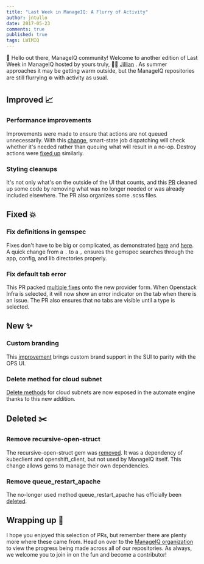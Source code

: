 ```yaml
---
title: "Last Week in ManageIQ: A Flurry of Activity"
author: jntullo
date: 2017-05-23
comments: true
published: true
tags: LWIMIQ
---
```


:wave: Hello out there, ManageIQ community! Welcome to another edition of Last Week in ManageIQ hosted by yours truly, :woman_technologist: [Jillian](https://github.com/jntullo) .
As summer approaches it may be getting warm outside, but the ManageIQ repositories are still flurrying :snowflake: with activity as usual. 

## Improved :chart_with_upwards_trend:

### Performance improvements
Improvements were made to ensure that actions are not queued unnecessarily. With this [change](https://github.com/ManageIQ/manageiq/pull/15067), smart-state job dispatching
 will check whether it's needed rather than queuing what will result in a no-op. Destroy actions were [fixed up](https://github.com/ManageIQ/manageiq/pull/15080) similarly. 

### Styling cleanups
It's not only what's on the outside of the UI that counts, and this [PR](https://github.com/ManageIQ/manageiq-ui-classic/pull/1333) cleaned up some code by removing what was no longer needed or was already included elsewhere.
The PR also organizes some .scss files. 

## Fixed :boom:

### Fix definitions in gemspec
Fixes don't have to be big or complicated, as demonstrated [here](https://github.com/ManageIQ/manageiq-providers-azure/pull/70) and [here](https://github.com/ManageIQ/manageiq-providers-vmware/pull/59). A quick 
change from a `.` to a `,` ensures the gemspec searches through the app, config, and lib directories properly.

### Fix default tab error
This PR packed [multiple fixes](https://github.com/ManageIQ/manageiq-ui-classic/pull/1341) onto the new provider form. When Openstack Infra is selected,
it will now show an error indicator on the tab when there is an issue. The PR also ensures that no tabs are visible until a type is selected.

## New :sparkles:

### Custom branding
This [improvement](https://github.com/ManageIQ/manageiq-ui-service/pull/769) brings custom brand support in the SUI to parity with the OPS UI. 

### Delete method for cloud subnet
[Delete methods](https://github.com/ManageIQ/manageiq/pull/15087) for cloud subnets are now exposed in the automate engine thanks to this new addition.

## Deleted :scissors:
### Remove recursive-open-struct
The recursive-open-struct gem was [removed](https://github.com/ManageIQ/manageiq/pull/15096). It was a dependency of kubeclient and openshift_client, but not used by ManageIQ itself. This change allows gems to manage their own dependencies. 

### Remove queue_restart_apache
The no-longer used method queue_restart_apache has officially been [deleted](https://github.com/ManageIQ/manageiq/pull/15118). 

## Wrapping up :gift_heart:
I hope you enjoyed this selection of PRs, but remember there are plenty more where these came from. Head on over to the [ManageIQ organization](https://github.com/manageiq) to view 
the progress being made across all of our repositories. As always, we welcome you to join in on the fun and become a contributor!
